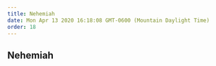 ```yaml
---
title: Nehemiah
date: Mon Apr 13 2020 16:18:08 GMT-0600 (Mountain Daylight Time)
order: 18
---
```


## Nehemiah
